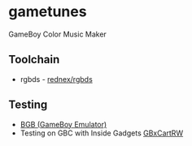 # gametunes
GameBoy Color Music Maker

## Toolchain
* rgbds - [rednex/rgbds](https://github.com/rednex/rgbds)

## Testing
* [BGB (GameBoy Emulator)](http://bgb.bircd.org/)
* Testing on GBC with Inside Gadgets [GBxCartRW](https://shop.insidegadgets.com/product/gbxcart-rw/)
